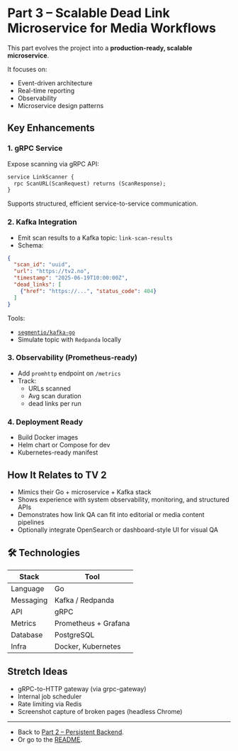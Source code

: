 # Part 3 – Scalable Dead Link Microservice for Media Workflows

This part evolves the project into a **production-ready, scalable microservice**.

It focuses on:
- Event-driven architecture
- Real-time reporting
- Observability
- Microservice design patterns

## Key Enhancements
### 1. gRPC Service
Expose scanning via gRPC API:

```proto
service LinkScanner {
  rpc ScanURL(ScanRequest) returns (ScanResponse);
}
```

Supports structured, efficient service-to-service communication.

### 2. Kafka Integration
- Emit scan results to a Kafka topic: `link-scan-results`
- Schema:

```json
{
  "scan_id": "uuid",
  "url": "https://tv2.no",
  "timestamp": "2025-06-19T10:00:00Z",
  "dead_links": [
    {"href": "https://...", "status_code": 404}
  ]
}
```

Tools:
- [`segmentio/kafka-go`](https://github.com/segmentio/kafka-go)
- Simulate topic with `Redpanda` locally

### 3. Observability (Prometheus-ready)
- Add `promhttp` endpoint on `/metrics`
- Track:
  - URLs scanned
  - Avg scan duration
  - dead links per run

### 4. Deployment Ready
- Build Docker images
- Helm chart or Compose for dev
- Kubernetes-ready manifest

## How It Relates to TV 2
- Mimics their Go + microservice + Kafka stack
- Shows experience with system observability, monitoring, and structured APIs
- Demonstrates how link QA can fit into editorial or media content pipelines
- Optionally integrate OpenSearch or dashboard-style UI for visual QA

## 🛠️ Technologies

| Stack     | Tool                 |
| --------- | -------------------- |
| Language  | Go                   |
| Messaging | Kafka / Redpanda     |
| API       | gRPC                 |
| Metrics   | Prometheus + Grafana |
| Database  | PostgreSQL           |
| Infra     | Docker, Kubernetes   |

## Stretch Ideas

- gRPC-to-HTTP gateway (via grpc-gateway)
- Internal job scheduler
- Rate limiting via Redis
- Screenshot capture of broken pages (headless Chrome)

--- 
- Back to [Part 2 – Persistent Backend](./part2.md).  
- Or go to the [README](./README.md).  